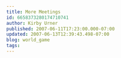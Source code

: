```yaml
---
title: More Meetings
id: 6658373280174710741
author: Kirby Urner
published: 2007-06-11T17:23:00.000-07:00
updated: 2007-06-13T12:39:43.498-07:00
blog: world_game
tags: 
---
```


